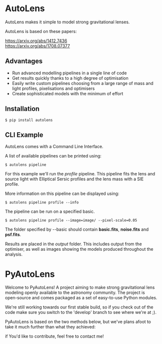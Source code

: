 # AutoLens

AutoLens makes it simple to model strong gravitational lenses.

AutoLens is based on these papers:

https://arxiv.org/abs/1412.7436<br/>
https://arxiv.org/abs/1708.07377

## Advantages

- Run advanced modelling pipelines in a single line of code
- Get results quickly thanks to a high degree of optimisation
- Easily write custom pipelines choosing from a large range of mass and light profiles, pixelisations and optimisers
- Create sophisticated models with the minimum of effort

## Installation

```
$ pip install autolens
```

## CLI Example

AutoLens comes with a Command Line Interface.

A list of available pipelines can be printed using:

```
$ autolens pipeline
```

For this example we'll run the *profile* pipeline. This pipeline fits the lens and source light with Elliptical Sersic profiles and the lens mass with a SIE profile.</br>

More information on this pipeline can be displayed using:

```
$ autolens pipeline profile --info
```

The pipeline can be run on a specified basic.

```
$ autolens pipeline profile --image=image/ --pixel-scale=0.05
```

The folder specified by --basic should contain **basic.fits**, **noise.fits** and **psf.fits**.</br>

Results are placed in the *output* folder. This includes output from the optimiser, as well as images showing the models produced throughout the analysis.


# PyAutoLens

Welcome to PyAutoLens! A project aiming to make strong gravitational lens modeling openly available to the astronomy community. The project is open-source and comes packaged as a set of easy-to-use Python modules. 

We're still working towards our first stable build, so if you check out of the code make sure you switch to the 'develop' branch to see where we're at ;).

PyAutoLens is based on the two methods below, but we've plans afoot to take it much further than what they achieved:



if You'd like to contribute, feel free to contact me!
